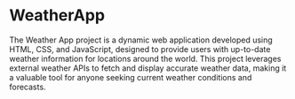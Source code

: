# WeatherApp
The Weather App project is a dynamic web application developed using HTML, CSS, and JavaScript, designed to provide users with up-to-date weather information for locations around the world. This project leverages external weather APIs to fetch and display accurate weather data, making it a valuable tool for anyone seeking current weather conditions and forecasts.
